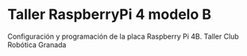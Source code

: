 # Taller RaspberryPi 4 modelo B
Configuración y programación de la placa Raspberry Pi 4B. Taller Club Robótica Granada

